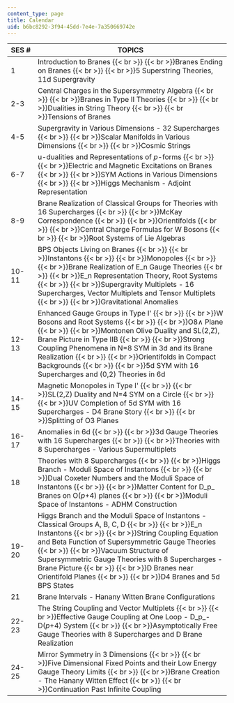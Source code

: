```yaml
---
content_type: page
title: Calendar
uid: b6bc8292-3f94-45dd-7e4e-7a350669742e
---
```


| SES # | TOPICS |
| --- | --- |
| 1 | Introduction to Branes  {{< br >}}  {{< br >}}Branes Ending on Branes  {{< br >}}  {{< br >}}5 Superstring Theories, 11d Supergravity |
| 2-3 | Central Charges in the Supersymmetry Algebra  {{< br >}}  {{< br >}}Branes in Type II Theories  {{< br >}}  {{< br >}}Dualities in String Theory  {{< br >}}  {{< br >}}Tensions of Branes |
| 4-5 | Supergravity in Various Dimensions - 32 Supercharges  {{< br >}}  {{< br >}}Scalar Manifolds in Various Dimensions  {{< br >}}  {{< br >}}Cosmic Strings |
| 6-7 | u-dualities and Representations of _p_\-forms  {{< br >}}  {{< br >}}Electric and Magnetic Excitations on Branes  {{< br >}}  {{< br >}}SYM Actions in Various Dimensions  {{< br >}}  {{< br >}}Higgs Mechanism - Adjoint Representation |
| 8-9 | Brane Realization of Classical Groups for Theories with 16 Supercharges  {{< br >}}  {{< br >}}McKay Correspondence  {{< br >}}  {{< br >}}Orientifolds  {{< br >}}  {{< br >}}Central Charge Formulas for W Bosons  {{< br >}}  {{< br >}}Root Systems of Lie Algebras |
| 10-11 | BPS Objects Living on Branes  {{< br >}}  {{< br >}}Instantons  {{< br >}}  {{< br >}}Monopoles  {{< br >}}  {{< br >}}Brane Realization of E\_n Gauge Theories  {{< br >}}  {{< br >}}E\_n Representation Theory, Root Systems  {{< br >}}  {{< br >}}Supergravity Multiplets - 16 Supercharges, Vector Multiplets and Tensor Multiplets  {{< br >}}  {{< br >}}Gravitational Anomalies |
| 12-13 | Enhanced Gauge Groups in Type I'  {{< br >}}  {{< br >}}W Bosons and Root Systems  {{< br >}}  {{< br >}}O8∧ Plane  {{< br >}}  {{< br >}}Montonen Olive Duality and SL(2,Z), Brane Picture in Type IIB  {{< br >}}  {{< br >}}Strong Coupling Phenomena in N=8 SYM in 3d and its Brane Realization  {{< br >}}  {{< br >}}Orientifolds in Compact Backgrounds  {{< br >}}  {{< br >}}5d SYM with 16 Supercharges and (0,2) Theories in 6d |
| 14-15 | Magnetic Monopoles in Type I'  {{< br >}}  {{< br >}}SL(2,Z) Duality and N=4 SYM on a Circle  {{< br >}}  {{< br >}}UV Completion of 5d SYM with 16 Supercharges - D4 Brane Story  {{< br >}}  {{< br >}}Splitting of O3 Planes |
| 16-17 | Anomalies in 6d  {{< br >}}  {{< br >}}3d Gauge Theories with 16 Supercharges  {{< br >}}  {{< br >}}Theories with 8 Supercharges - Various Supermultiplets |
| 18 | Theories with 8 Supercharges  {{< br >}}  {{< br >}}Higgs Branch - Moduli Space of Instantons  {{< br >}}  {{< br >}}Dual Coxeter Numbers and the Moduli Space of Instantons  {{< br >}}  {{< br >}}Matter Content for D_p_ Branes on O(_p_+4) planes  {{< br >}}  {{< br >}}Moduli Space of Instantons - ADHM Construction |
| 19-20 | Higgs Branch and the Moduli Space of Instantons - Classical Groups A, B, C, D  {{< br >}}  {{< br >}}E\_n Instantons  {{< br >}}  {{< br >}}String Coupling Equation and Beta Function of Supersymmetric Gauge Theories  {{< br >}}  {{< br >}}Vacuum Structure of Supersymmetric Gauge Theories with 8 Supercharges - Brane Picture  {{< br >}}  {{< br >}}D Branes near Orientifold Planes  {{< br >}}  {{< br >}}D4 Branes and 5d BPS States |
| 21 | Brane Intervals - Hanany Witten Brane Configurations |
| 22-23 | The String Coupling and Vector Multiplets  {{< br >}}  {{< br >}}Effective Gauge Coupling at One Loop - D_p_\-D(_p_+4) System  {{< br >}}  {{< br >}}Asymptotically Free Gauge Theories with 8 Supercharges and D Brane Realization |
| 24-25 | Mirror Symmetry in 3 Dimensions  {{< br >}}  {{< br >}}Five Dimensional Fixed Points and their Low Energy Gauge Theory Limits  {{< br >}}  {{< br >}}Brane Creation - The Hanany Witten Effect  {{< br >}}  {{< br >}}Continuation Past Infinite Coupling
